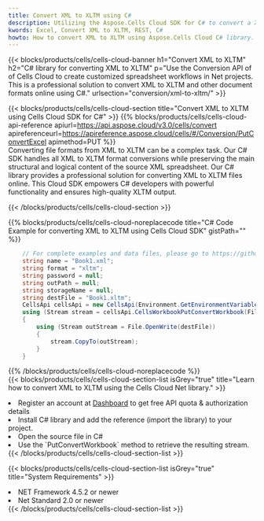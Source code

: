 ```yaml
---
title: Convert XML to XLTM using C# 
description: Utilizing the Aspose.Cells Cloud SDK for C# to convert a XML format file to a XLTM format file. 
kwords: Excel, Convert XML to XLTM, REST, C#
howto: How to convert XML to XLTM using Aspose.Cells Cloud C# library.
---
```



{{< blocks/products/cells/cells-cloud-banner h1="Convert XML to XLTM" h2="C# library for converting XML to XLTM" p="Use the Conversion API of of Cells Cloud to create customized spreadsheet workflows in Net projects. This is a professional solution to convert XML to XLTM and other document formats online using C#." urlsection="conversion/xml-to-xltm/" >}}

{{< blocks/products/cells/cells-cloud-section  title="Convert XML to XLTM using Cells Cloud SDK for C#" >}}
{{% blocks/products/cells/cells-cloud-api-reference  apiurl=https://api.aspose.cloud/v3.0/cells/convert  apireferenceurl=https://apireference.aspose.cloud/cells/#/Conversion/PutConvertExcel  apimethod=PUT %}}
<br/>
Converting file formats from XML to XLTM can be a complex task. Our C# SDK handles all XML to XLTM format conversions while preserving the main structural and logical content of the source XML spreadsheet. Our C# library provides a professional solution for converting XML to XLTM files online. This Cloud SDK empowers C# developers with powerful functionality and ensures high-quality XLTM output.

{{< /blocks/products/cells/cells-cloud-section >}}

{{% blocks/products/cells/cells-cloud-noreplacecode title="C# Code Example for converting XML to XLTM using Cells Cloud SDK" gistPath="" %}}
 
```cs
    // For complete examples and data files, please go to https://github.com/aspose-cells-cloud/aspose-cells-cloud-dotnet/
    string name = "Book1.xml";
    string format = "xltm";
    string password = null;
    string outPath = null;
    string storageName = null;
    string destFile = "Book1.xltm";
    CellsApi cellsApi = new CellsApi(Environment.GetEnvironmentVariable("ProductClientId"), Environment.GetEnvironmentVariable("ProductClientSecret"));
    using (Stream stream = cellsApi.CellsWorkbookPutConvertWorkbook(File.OpenRead(name), format, password, outPath, storageName))
    {
        using (Stream outStream = File.OpenWrite(destFile))
        {
            stream.CopyTo(outStream);
        }
    }
```
 
{{% /blocks/products/cells/cells-cloud-noreplacecode  %}}
<br/>
{{< blocks/products/cells/cells-cloud-section-list isGrey="true"  title="Learn how to convert XML to XLTM using the Cells Cloud Net library." >}}
<li>Register an account at <a href="https://dashboard.aspose.cloud/">Dashboard</a> to get free API quota & authorization details</li>
<li>Install C# library and add the reference (import the library) to your project.</li>
<li>Open the source file in C#</li>
<li>Use the `PutConvertWorkbook` method to retrieve the resulting stream.</li>
{{< /blocks/products/cells/cells-cloud-section-list >}}

{{< blocks/products/cells/cells-cloud-section-list isGrey="true"  title="System Requirements" >}}
<li>NET Framework 4.5.2 or newer</li>
<li>Net Standard 2.0 or newer</li>
{{< /blocks/products/cells/cells-cloud-section-list >}}
